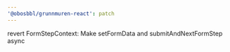 ```yaml
---
'@obosbbl/grunnmuren-react': patch
---
```


revert FormStepContext: Make setFormData and submitAndNextFormStep async

